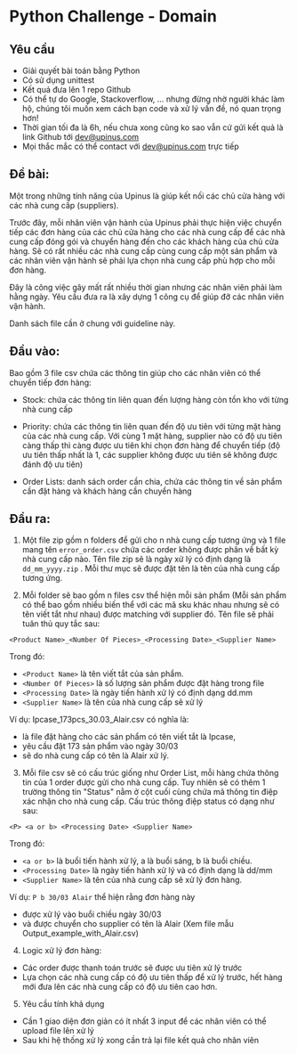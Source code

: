 # Python Challenge - Domain

## Yêu cầu
- Giải quyết bài toán bằng Python
- Có sử dụng unittest
- Kết quả đưa lên 1 repo Github
- Có thể tự do Google, Stackoverflow, ... nhưng đừng nhờ người khác làm hộ, chúng tôi muốn xem cách bạn code và xử lý vấn đề, nó quan trọng hơn!
- Thời gian tối đa là 6h, nếu chưa xong cũng ko sao vẫn cứ gửi kết quả là link Github tới dev@upinus.com
- Mọi thắc mắc có thể contact với dev@upinus.com trực tiếp

## Đề bài:
Một trong những tính năng của Upinus là giúp kết nối các chủ cửa hàng với các nhà cung cấp (suppliers).

Trước đây, mỗi nhân viên vận hành của Upinus phải thực hiện việc chuyển tiếp các đơn hàng của các chủ cửa hàng cho các nhà cung cấp để các nhà cung cấp đóng gói và chuyển hàng đến cho các khách hàng của chủ cửa hàng. Sẽ có rất nhiều các nhà cung cấp cùng cung cấp một sản phẩm và các nhân viên vận hành sẽ phải lựa chọn nhà cung cấp phù hợp cho mỗi đơn hàng.

Đây là công việc gây mất rất nhiều thời gian nhưng các nhân viên phải làm hằng ngày. Yêu cầu đưa ra là xây dựng 1 công cụ để giúp đỡ các nhân viên vận hành.

Danh sách file cần ở chung với guideline này.

## Đầu vào:
Bao gồm 3 file csv chứa các thông tin giúp cho các nhân viên có thể chuyển tiếp đơn hàng:

- Stock: chứa các thông tin liên quan đến lượng hàng còn tồn kho với từng nhà cung cấp

- Priority: chứa các thông tin liên quan đến độ ưu tiên với từng mặt hàng của các nhà cung cấp. Với cùng 1 mặt hàng, supplier nào có độ ưu tiên càng thấp thì càng được ưu tiên khi chọn đơn hàng để chuyển tiếp (độ ưu tiên thấp nhất là 1, các supplier không được ưu tiên sẽ không được đánh độ ưu tiên)

- Order Lists: danh sách order cần chia, chứa các thông tin về sản phẩm cần đặt hàng và khách hàng cần chuyển hàng


## Đầu ra:

1. Một file zip gồm n folders để gửi cho n nhà cung cấp tương ứng và 1 file mang tên `error_order.csv` chứa các order không được phân về bất kỳ nhà cung cấp nào. Tên file zip sẽ là ngày xử lý có định dạng là `dd_mm_yyyy.zip` . Mỗi thư mục sẽ được đặt tên là tên của nhà cung cấp tương ứng.

2. Mỗi folder sẽ bao gồm n files csv thể hiện mỗi sản phẩm (Mỗi sản phẩm có thể bao gồm nhiều biến thể với các mã sku khác nhau nhưng sẽ có tên viết tắt như nhau) được matching với supplier đó. Tên file sẽ phải tuân thủ quy tắc sau:

```
<Product Name>_<Number Of Pieces>_<Processing Date>_<Supplier Name>
```

Trong đó:
+ `<Product Name>` là tên viết tắt của sản phẩm.
+ `<Number Of Pieces>` là số lượng sản phẩm được đặt hàng trong file
+ `<Processing Date>` là ngày tiến hành xử lý có định dạng dd.mm
+ `<Supplier Name>` là tên của nhà cung cấp sẽ xử lý

Ví dụ: Ipcase_173pcs_30.03_Alair.csv có nghĩa là:
- là file đặt hàng cho các sản phẩm có tên viết tắt là Ipcase,
- yêu cầu đặt 173 sản phẩm vào ngày 30/03
- sẽ do nhà cung cấp có tên là Alair xử lý.

3. Mỗi file csv sẽ có cấu trúc giống như Order List, mỗi hàng chứa thông tin của 1 order được gửi cho nhà cung cấp. Tuy nhiên sẽ có thêm 1 trường thông tin "Status" nằm ở cột cuối cùng chứa mã thông tin điệp xác nhận cho nhà cung cấp. Cấu trúc thông điệp status có dạng như sau:

```
<P> <a or b> <Processing Date> <Supplier Name>
```

Trong đó:
- `<a or b>` là buổi tiến hành xử lý, a là buổi sáng, b là buổi chiều.
- `<Processing Date>` là ngày tiến hành xử lý và có định dạng là dd/mm
- `<Supplier Name>` là tên của nhà cung cấp sẽ xử lý đơn hàng.

Ví dụ:  `P b 30/03 Alair` thể hiện rằng đơn hàng này
- được xử lý vào buổi chiều ngày 30/03
- và được chuyển cho supplier có tên là Alair (Xem file mẫu Output_example_with_Alair.csv)

4. Logic xử lý đơn hàng:
- Các order được thanh toán trước sẽ được ưu tiên xử lý trước
- Lựa chọn các nhà cung cấp có độ ưu tiên thấp để xử lý trước, hết hàng mới đưa lên các nhà cung cấp có độ ưu tiên cao hơn.

5. Yêu cầu tính khả dụng
- Cần 1 giao diện đơn giản có ít nhất 3 input để các nhân viên có thể upload file lên xử lý
- Sau khi hệ thống xử lý xong cần trả lại file kết quả cho nhân viên
